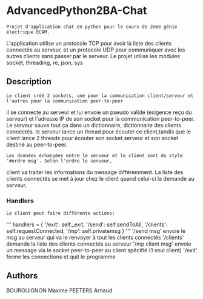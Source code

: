 # AdvancedPython2BA-Chat

    Projet d'application chat en python pour le cours de 2eme génie électrique ECAM.
L'application utilise un protocole TCP pour avoir la liste des clients connectés au serveur, et un protocole
UDP pour communiquer avec les autres clients sans passer par le serveur.
Le projet utilise les modules socket, threading, re, json, sys

## Description

    Le client créé 2 sockets, une pour la communication client/serveur et l'autres pour la communication peer-to-peer
il se connecte au serveur et lui envoie un pseudo valide (exigence reçu du serveur) et l'adresse IP de son socket
pour la communication peer-to-peer.
Le serveur sauve tout ça dans un dictionnaire, dictionnaire des clients connectés.
le serveur lance un thread pour écouter ce client,tandis que le client lance 2 threads
pour écouter son socket serveur et son socket destiné au peer-to-peer.

    Les données échangées entre le serveur et le client sont du style '#ordre msg'. Selon l'ordre le serveur,
client va traiter les informations du message différemment.
La liste des clients connectés se met à jour chez le client quand celui-ci la demande au serveur.

### Handlers

    Le client peut faire différente actions:
'''
handlers = {
            '/exit': self._exit,
            '/send': self.sendToAll,
            '/clients': self.requestConnected,
            '/mp': self.privatemsg
        }
'''
'/send msg' envoie le msg au serveur qui va le renvoyer à tout les clients connectés
'/clients' demande la liste des clients connectés au serveur
'/mp client msg' envoie un message via le socket peer-to-peer au client spécifié (1 seul client)
'/exit' ferme les connections et quit le programme

## Authors

BOURGUIGNON Maxime
PEETERS Arnaud
